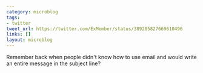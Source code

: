 ```yaml
---
category: microblog
tags:
- twitter
tweet_url: https://twitter.com/ExMember/status/389205827669610496
links: []
layout: microblog
---
```

Remember back when people didn't know how to use email and would write an entire message in the subject line?
